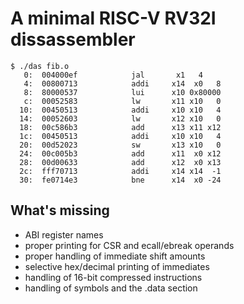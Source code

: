 # A minimal RISC-V RV32I dissassembler

```
$ ./das fib.o
   0:  004000ef            jal       x1   4    
   4:  00800713            addi     x14  x0   8
   8:  80000537            lui      x10 0x80000    
   c:  00052583            lw       x11 x10   0
  10:  00450513            addi     x10 x10   4
  14:  00052603            lw       x12 x10   0
  18:  00c586b3            add      x13 x11 x12
  1c:  00450513            addi     x10 x10   4
  20:  00d52023            sw       x13 x10   0
  24:  00c005b3            add      x11  x0 x12
  28:  00d00633            add      x12  x0 x13
  2c:  fff70713            addi     x14 x14  -1
  30:  fe0714e3            bne      x14  x0 -24
```

## What's missing
- ABI register names
- proper printing for CSR and ecall/ebreak operands
- proper handling of immediate shift amounts
- selective hex/decimal printing of immediates
- handling of 16-bit compressed instructions
- handling of symbols and the .data section
